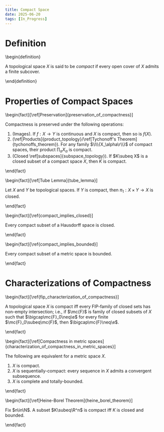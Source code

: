 ```yaml
---
title: Compact Space
date: 2025-06-20
tags: [In_Progress]
---
```


# Definition

\begin{definition}

A topological space $X$ is said to be _compact_ if every open cover of $X$ admits a finite subcover.

\end{definition}

# Properties of Compact Spaces

\begin{fact}[\ref[Preservation]{preservation_of_compactness}]

Compactness is preserved under the following operations:
1. (Images). If $f:X\to Y$ is continuous and $X$ is compact, then so is $f(X)$.
2. (\ref[Products]{product_topology}/\ref[Tychonoff's Theorem]{tychonoffs_theorem}). For any family $\l\\{X_\alpha\r\\}$ of compact spaces, their product $\prod_\alpha X_\alpha$ is compact.
3. (Closed \ref[subspaces]{subspace_topology}). If $K\subeq X$ is a closed subset of a compact space $X$, then $K$ is compact.

\end{fact}

\begin{fact}[\ref[Tube Lemma]{tube_lemma}]

Let $X$ and $Y$ be topological spaces. If $Y$ is compact, then $\pi_1:X\times Y\to X$ is closed.

\end{fact}

\begin{fact}[\ref{compact_implies_closed}]

Every compact subset of a Hausdorff space is closed.

\end{fact}

\begin{fact}[\ref{compact_implies_bounded}]

Every compact subset of a metric space is bounded.

\end{fact}

# Characterizations of Compactness

\begin{fact}[\ref{fip_characterization_of_compactness}]

A topological space $X$ is compact iff every FIP-family of closed sets has non-empty intersection; i.e., if $\mc{F}$ is family of closed subsets of $X$ such that $\bigcap\mc{F}_0\neq\e$ for every finite $\mc{F}_0\subeq\mc{F}$, then $\bigcap\mc{F}\neq\e$.

\end{fact}

\begin{fact}[\ref[Compactness in metric spaces]{characterization_of_compactness_in_metric_spaces}]

The following are equivalent for a metric space $X$.
1. $X$ is compact.
2. $X$ is sequentially-compact: every sequence in $X$ admits a convergent subsequence.
3. $X$ is complete and totally-bounded.

\end{fact}

\begin{fact}[\ref[Heine-Borel Theorem]{heine_borel_theorem}]

Fix $n\in\N$. A subset $K\subeq\R^n$ is compact iff $K$ is closed and bounded.

\end{fact}
